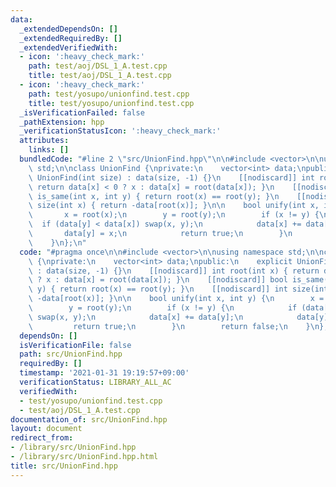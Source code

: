```yaml
---
data:
  _extendedDependsOn: []
  _extendedRequiredBy: []
  _extendedVerifiedWith:
  - icon: ':heavy_check_mark:'
    path: test/aoj/DSL_1_A.test.cpp
    title: test/aoj/DSL_1_A.test.cpp
  - icon: ':heavy_check_mark:'
    path: test/yosupo/unionfind.test.cpp
    title: test/yosupo/unionfind.test.cpp
  _isVerificationFailed: false
  _pathExtension: hpp
  _verificationStatusIcon: ':heavy_check_mark:'
  attributes:
    links: []
  bundledCode: "#line 2 \"src/UnionFind.hpp\"\n\n#include <vector>\n\nusing namespace\
    \ std;\n\nclass UnionFind {\nprivate:\n    vector<int> data;\npublic:\n    explicit\
    \ UnionFind(int size) : data(size, -1) {}\n    [[nodiscard]] int root(int x) {\
    \ return data[x] < 0 ? x : data[x] = root(data[x]); }\n    [[nodiscard]] bool\
    \ is_same(int x, int y) { return root(x) == root(y); }\n    [[nodiscard]] int\
    \ size(int x) { return -data[root(x)]; }\n\n    bool unify(int x, int y) {\n \
    \       x = root(x);\n        y = root(y);\n        if (x != y) {\n          \
    \  if (data[y] < data[x]) swap(x, y);\n            data[x] += data[y];\n     \
    \       data[y] = x;\n            return true;\n        }\n        return false;\n\
    \    }\n};\n"
  code: "#pragma once\n\n#include <vector>\n\nusing namespace std;\n\nclass UnionFind\
    \ {\nprivate:\n    vector<int> data;\npublic:\n    explicit UnionFind(int size)\
    \ : data(size, -1) {}\n    [[nodiscard]] int root(int x) { return data[x] < 0\
    \ ? x : data[x] = root(data[x]); }\n    [[nodiscard]] bool is_same(int x, int\
    \ y) { return root(x) == root(y); }\n    [[nodiscard]] int size(int x) { return\
    \ -data[root(x)]; }\n\n    bool unify(int x, int y) {\n        x = root(x);\n\
    \        y = root(y);\n        if (x != y) {\n            if (data[y] < data[x])\
    \ swap(x, y);\n            data[x] += data[y];\n            data[y] = x;\n   \
    \         return true;\n        }\n        return false;\n    }\n};\n"
  dependsOn: []
  isVerificationFile: false
  path: src/UnionFind.hpp
  requiredBy: []
  timestamp: '2021-01-31 19:19:57+09:00'
  verificationStatus: LIBRARY_ALL_AC
  verifiedWith:
  - test/yosupo/unionfind.test.cpp
  - test/aoj/DSL_1_A.test.cpp
documentation_of: src/UnionFind.hpp
layout: document
redirect_from:
- /library/src/UnionFind.hpp
- /library/src/UnionFind.hpp.html
title: src/UnionFind.hpp
---
```

